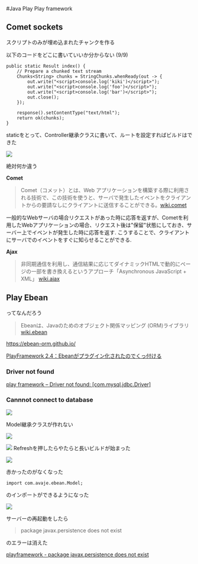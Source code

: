 
#Java Play
Play framework

## Comet sockets
スクリプトのみが埋め込まれたチャンクを作る

以下のコードをどこに書いていいか分からない (9/9)

```
public static Result index() {
    // Prepare a chunked text stream
    Chunks<String> chunks = StringChunks.whenReady(out -> {
        out.write("<script>console.log('kiki')</script>");
        out.write("<script>console.log('foo')</script>");
        out.write("<script>console.log('bar')</script>");
        out.close();
    });

    response().setContentType("text/html");
    return ok(chunks);
}
```

staticをとって、Controller継承クラスに書いて、ルートを設定すればビルドはできた

![](https://i.gyazo.com/2858c6c3805c2d2768a1333de6e1a1ff.png)

絶対何か違う

**Comet**
> Comet（コメット）とは、Web アプリケーションを構築する際に利用される技術で、この技術を使うと、サーバで発生したイベントをクライアントからの要請なしにクライアントに送信することができる。[wiki.comet](https://ja.wikipedia.org/wiki/Comet)

一般的なWebサーバの場合リクエストがあった時に応答を返すが、Cometを利用したWebアプリケーションの場合、リクエスト後は"保留"状態にしておき、サーバー上でイベントが発生した時に応答を返す. こうすることで、クライアントにサーバでのイベントをすぐに知らせることができる.

**Ajax**
> 非同期通信を利用し、通信結果に応じてダイナミックHTMLで動的にページの一部を書き換えるというアプローチ「Asynchronous JavaScript + XML」 [wiki.ajax](https://ja.wikipedia.org/wiki/Ajax)

## Play Ebean
ってなんだろう

>Ebeanは、Javaのためのオブジェクト関係マッピング (ORM)ライブラリ[wiki.ebean](https://ja.wikipedia.org/wiki/Ebean)


https://ebean-orm.github.io/

[PlayFramework 2.4：Ebeanがプラグイン化されたのでくっ付ける](http://qiita.com/skliber/items/7de9ecfbf6c9ebb329f0)

### Driver not found

[play framework – Driver not found: [com.mysql.jdbc.Driver]](https://blog.e2info.co.jp/2013/09/15/play-framework-driver-not-found-com-mysql-jdbc-driver/)

### Cannnot connect to database
![](https://i.gyazo.com/2869e5e8e5333d2ae6c53712d58e0bca.png)

Model継承クラスが作れない

![](https://gyazo.com/07c0c773182d3c6407ef95dea42a0e3c.png)

![](https://gyazo.com/3a27c31096485e4e32683fc0050e9b55.png)
Refreshを押したらやたらと長いビルドが始まった

![](https://gyazo.com/71bd055e70df871ffa006f3f83491b34.png)

赤かったのがなくなった

```
import com.avaje.ebean.Model;
```

のインポートができるようになった

![](https://gyazo.com/2870e714fea96b7bc4083bb009f646f7.png)

サーバーの再起動をしたら

> package javax.persistence does not exist

のエラーは消えた

[playframework - package javax.persistence does not exist](http://stackoverflow.com/questions/20426271/playframework-package-javax-persistence-does-not-exist)
